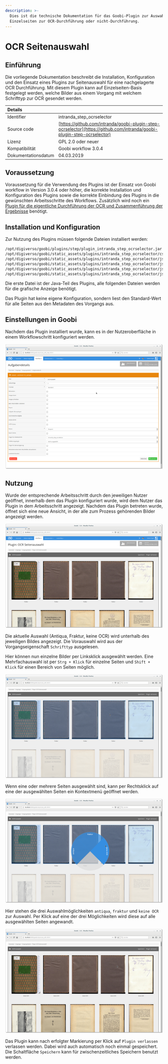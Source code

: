 ```yaml
---
description: >-
  Dies ist die technische Dokumentation für das Goobi-Plugin zur Auswahl von
  Einzelseiten zur OCR-Durchführung oder nicht-Durchführung.
---
```


# OCR Seitenauswahl

## Einführung

Die vorliegende Dokumentation beschreibt die Installation, Konfiguration und den Einsatz eines Plugins zur Seitenauswahl für eine nachgelagerte OCR Durchführung. Mit diesem Plugin kann auf Einzelseiten-Basis festgelegt werden, welche Bilder aus einem Vorgang mit welchem Schrifttyp zur OCR gesendet werden.

| Details |  |
| :--- | :--- |
| Identifier | intranda\_step\_ocrselector |
| Source code | [https://github.com/intranda/goobi-plugin-step-ocrselector](https://github.com/intranda/goobi-plugin-step-ocrselector) |
| Lizenz | GPL 2.0 oder neuer |
| Kompatibilität | Goobi workflow 3.0.4 |
| Dokumentationsdatum | 04.03.2019 |

## Voraussetzung

Voraussetzung für die Verwendung des Plugins ist der Einsatz von Goobi workflow in Version 3.0.4 oder höher, die korrekte Installation und Konfiguration des Plugins sowie die korrekte Einbindung des Plugins in die gewünschten Arbeitsschritte des Workflows. Zusätzlich wird noch ein [Plugin für die eigentliche Durchführung der OCR und Zusammenführung der Ergebnisse](intranda_step_mixedocr.md) benötigt.

## Installation und Konfiguration

Zur Nutzung des Plugins müssen folgende Dateien installiert werden:

```text
/opt/digiverso/goobi/plugins/step/plugin_intranda_step_ocrselector.jar
/opt/digiverso/goobi/static_assets/plugins/intranda_step_ocrselector/css/style.css
/opt/digiverso/goobi/static_assets/plugins/intranda_step_ocrselector/js/app.js
/opt/digiverso/goobi/static_assets/plugins/intranda_step_ocrselector/js/riot.min.js
/opt/digiverso/goobi/static_assets/plugins/intranda_step_ocrselector/js/tags.js
/opt/digiverso/goobi/static_assets/plugins/intranda_step_ocrselector/js/ugh.js
```

Die erste Datei ist der Java-Teil des Plugins, alle folgenden Dateien werden für die grafische Anzeige benötigt.

Das Plugin hat keine eigene Konfiguration, sondern liest den Standard-Wert für alle Seiten aus den Metadaten des Vorgangs aus.

## Einstellungen in Goobi

Nachdem das Plugin installiert wurde, kann es in der Nutzeroberfläche in einem Workflowschritt konfiguriert werden.

![Task-Details](../.gitbook/assets/intranda_step_ocrselector_config.png)

## Nutzung

Wurde der entsprechende Arbeitsschritt durch den jeweiligen Nutzer geöffnet, innerhalb dem das Plugin konfiguriert wurde, wird dem Nutzer das Plugin in dem Arbeitsschritt angezeigt. Nachdem das Plugin betreten wurde, öffnet sich eine neue Ansicht, in der alle zum Prozess gehörenden Bilder angezeigt werden.

![Plugin-Oberfl&#xE4;che](../.gitbook/assets/intranda_step_ocrselector_entry.png)

Die aktuelle Auswahl \(Antiqua, Fraktur, keine OCR\) wird unterhalb des jeweiligen Bildes angezeigt. Die Vorauswahl wird aus der Vorgangseigenschaft `Schrifttyp` ausgelesen.

Hier können nun einzelne Bilder per Linksklick ausgewählt werden. Eine Mehrfachauswahl ist per `Strg + Klick` für einzelne Seiten und `Shift + Klick` für einen Bereich von Seiten möglich.

![Mehrfachauswahl](../.gitbook/assets/intranda_step_ocrselector_selection.png)

Wenn eine oder mehrere Seiten ausgewählt sind, kann per Rechtsklick auf eine der ausgewählten Seiten ein Kontextmenü geöffnet werden.

![Kontextmen&#xFC;](../.gitbook/assets/intranda_step_ocrselector_context.png)

Hier stehen die drei Auswahlmöglichkeiten `antiqua`, `fraktur` und `keine OCR` zur Auswahl. Per Klick auf eine der drei Möglichkeiten wird diese auf alle ausgewählten Seiten angewandt.

![Aktualisiert - keine OCR f&#xFC;r Einband und leere Seiten](../.gitbook/assets/intranda_step_ocrselector_updated.png)

Das Plugin kann nach erfolgter Markierung per Klick auf `Plugin verlassen` verlassen werden. Dabei wird auch automatisch noch einmal gespeichert. Die Schaltfläche `Speichern` kann für zwischenzeitliches Speichern benutzt werden.
